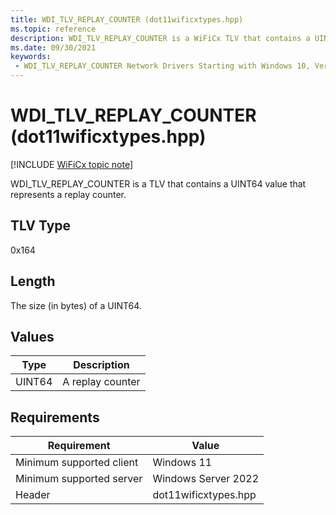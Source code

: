 ```yaml
---
title: WDI_TLV_REPLAY_COUNTER (dot11wificxtypes.hpp)
ms.topic: reference
description: WDI_TLV_REPLAY_COUNTER is a WiFiCx TLV that contains a UINT64 value that represents a replay counter.
ms.date: 09/30/2021
keywords:
 - WDI_TLV_REPLAY_COUNTER Network Drivers Starting with Windows 10, Version 2004
---
```


# WDI\_TLV\_REPLAY\_COUNTER (dot11wificxtypes.hpp)

[!INCLUDE [WiFiCx topic note](../includes/wificx-version-warning.md)]

WDI\_TLV\_REPLAY\_COUNTER is a TLV that contains a UINT64 value that represents a replay counter.

## TLV Type

0x164

## Length

The size (in bytes) of a UINT64.

## Values

| Type | Description |
| --- | --- |
| UINT64 | A replay counter |

## Requirements

|Requirement|Value|
|--- |--- |
|Minimum supported client|Windows 11|
|Minimum supported server|Windows Server 2022|
|Header|dot11wificxtypes.hpp|
